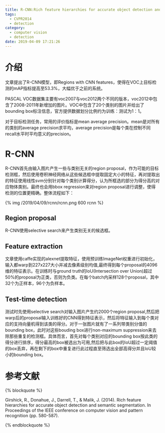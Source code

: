 ```yaml
---
title: R-CNN:Rich feature hierarchies for accurate object detection and semantic segmentation
tags:
  - CVPR2014
  - detection
category:
  - computer vision
  - detection
date: 2019-04-09 17:21:26
---
```


# 介绍
文章提出了R-CNN模型，即Regions with CNN features，使得在VOC上目标检测的mAP指标提高至53.3%，大幅优于之前的系统。

PASCAL VOC数据集主要有voc2007与voc2012两个不同的版本，voc2012中包含了2008-2011年新增加的图片。VOC中包含了20个类别的图片并给出了bounding box标注信息，官方提供数据划分比例约为训练：测试为1：1。

对于目标检测任务，常用的评价指标是mean average precision。mean是对所有的类别的average precision求平均，average precision是每个类在控制不同recall水平时平均意义的precision。

# R-CNN
R-CNN首先由输入图片产生一些与类别无关的region proposal，作为可能的目标检测框，然后使用卷积神经网络从这些候选框中提取固定大小的特征，再对提取出的特征使用线性svm分别针对每个类别计算得分，认为所框选的部分为得分高的对应物体类别。最终也会用bbox regression来对region proposal进行调整，使得检测的位置更精确。整体流程如下：

{% img /2019/04/09/rcnn/rcnn.png 600 rcnn %}

## Region proposal
R-CNN使用selective search来产生类别无关的候选框。

## Feature extraction
文章使用caffe实现的alexnet提取特征，使用预训练ImageNet权重进行初始化，输入都warp到227x227大小并减去像素级别均值,最终得到每个proposal的4096维的特征表示。在训练时与ground truth的IoU(Intersection over Union)超过50%的proposal为正类，否则为负类。在每个batch内采样128个proposal，其中32个为正样本，96个为负样本。

## Test-time detection
测试时先使用selective search对输入图片产生约2000个region proposal,然后把warp后的proposal输入训练好的CNN得到特征表示，然后将特征输入到每个类对应的支持向量机得到该类的得分。对于一张图片就有了一系列带类别分值的bounding box，此时对这些bouding box进行non-maximum suppression来去除那些重复的检测框。具体而言，首先对每个类别对应的bounding box按此类的得分进行排序，得分最高的box被选出为可用,然后把与此box的IoU超过一定阈值的box丢弃，再在剩下的box中重复进行此过程直至筛选出全部高得分并且IoU较小的bounding box。


# 参考文献
{% blockquote %}

Girshick, R., Donahue, J., Darrell, T., & Malik, J. (2014). Rich feature hierarchies for accurate object detection and semantic segmentation. In Proceedings of the IEEE conference on computer vision and pattern recognition (pp. 580-587).

{% endblockquote %}
